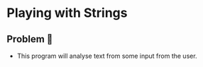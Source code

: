 # Playing with Strings

## Problem :rocket:

- This program will analyse text from some input from the user.
